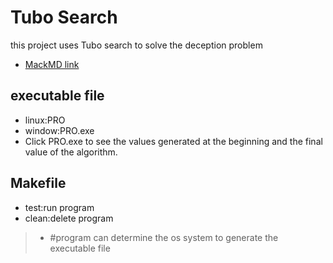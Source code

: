 Tubo Search
===
this project uses Tubo search to solve the deception problem
- [MackMD link](https://hackmd.io/@B3AsTCbwSKGZWfnA5FLfFA/SyNmVYBAT)



executable file
---
- linux:PRO
- window:PRO.exe
- Click PRO.exe to see the values ​​generated at the beginning and the final value of the algorithm.

Makefile
---
- test:run program
- clean:delete program
>- #program can determine the os system to generate the executable file


